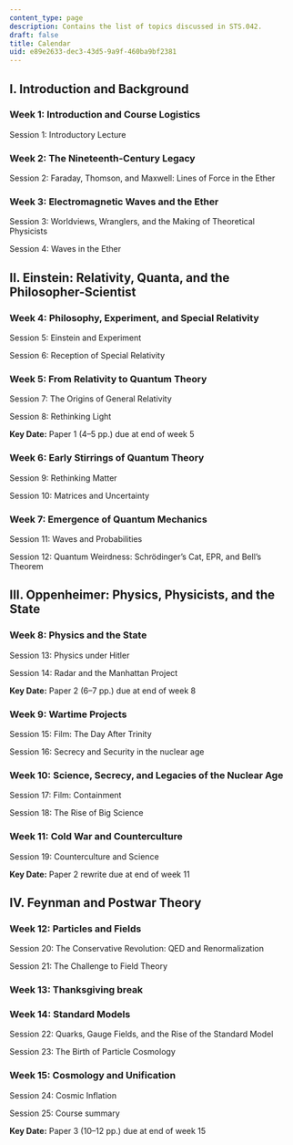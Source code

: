 ```yaml
---
content_type: page
description: Contains the list of topics discussed in STS.042.
draft: false
title: Calendar
uid: e89e2633-dec3-43d5-9a9f-460ba9bf2381
---
```

## I. Introduction and Background 

### Week 1: Introduction and Course Logistics 

Session 1: Introductory Lecture 

### Week 2: The Nineteenth-Century Legacy 

Session 2: Faraday, Thomson, and Maxwell: Lines of Force in the Ether 

### Week 3: Electromagnetic Waves and the Ether 

Session 3: Worldviews, Wranglers, and the Making of Theoretical Physicists 

Session 4: Waves in the Ether 

## II. Einstein: Relativity, Quanta, and the Philosopher-Scientist 

### Week 4: Philosophy, Experiment, and Special Relativity 

Session 5: Einstein and Experiment 

Session 6: Reception of Special Relativity 

### Week 5: From Relativity to Quantum Theory 

Session 7: The Origins of General Relativity 

Session 8: Rethinking Light 

**Key Date:** Paper 1 (4–5 pp.) due at end of week 5

### Week 6: Early Stirrings of Quantum Theory 

Session 9: Rethinking Matter 

Session 10: Matrices and Uncertainty 

### Week 7: Emergence of Quantum Mechanics 

Session 11: Waves and Probabilities 

Session 12: Quantum Weirdness: Schrödinger’s Cat, EPR, and Bell’s Theorem 

## III. Oppenheimer: Physics, Physicists, and the State 

### Week 8: Physics and the State 

Session 13: Physics under Hitler 

Session 14: Radar and the Manhattan Project 

**Key Date:** Paper 2 (6–7 pp.) due at end of week 8

### Week 9: Wartime Projects 

Session 15: Film: The Day After Trinity 

Session 16: Secrecy and Security in the nuclear age 

### Week 10: Science, Secrecy, and Legacies of the Nuclear Age 

Session 17: Film: Containment 

Session 18: The Rise of Big Science 

### Week 11: Cold War and Counterculture 

Session 19: Counterculture and Science 

**Key Date:** Paper 2 rewrite due at end of week 11

## IV. Feynman and Postwar Theory 

### Week 12: Particles and Fields 

Session 20: The Conservative Revolution: QED and Renormalization 

Session 21: The Challenge to Field Theory 

### Week 13: Thanksgiving break

### Week 14: Standard Models 

Session 22: Quarks, Gauge Fields, and the Rise of the Standard Model 

Session 23: The Birth of Particle Cosmology 

### Week 15: Cosmology and Unification 

Session 24: Cosmic Inflation 

Session 25: Course summary

**Key Date:** Paper 3 (10–12 pp.) due at end of week 15
